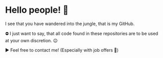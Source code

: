 # Hello people! 👋

I see that you have wandered into the jungle, that is my GitHub. 

⛔ I just want to say, that all code found in these repositories are to be used at your own discretion. 😉

▶ Feel free to contact me! (Especially with job offers 🎉)

<!---
MikkelNilsson/MikkelNilsson is a ✨ special ✨ repository because its `README.md` (this file) appears on your GitHub profile.
You can click the Preview link to take a look at your changes.
--->
